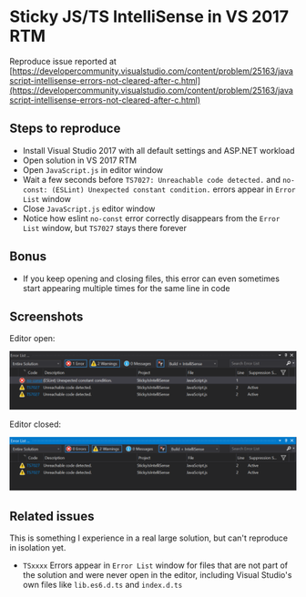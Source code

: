# Sticky JS/TS IntelliSense in VS 2017 RTM #

Reproduce issue reported at [https://developercommunity.visualstudio.com/content/problem/25163/javascript-intellisense-errors-not-cleared-after-c.html](https://developercommunity.visualstudio.com/content/problem/25163/javascript-intellisense-errors-not-cleared-after-c.html)

## Steps to reproduce ##

- Install Visual Studio 2017 with all default settings and ASP.NET workload
- Open solution in VS 2017 RTM
- Open `JavaScript.js` in editor window
- Wait a few seconds before `TS7027: Unreachable code detected.` and `no-const: (ESLint) Unexpected constant condition.` errors appear in `Error List` window
- Close `JavaScript.js` editor window
- Notice how eslint `no-const` error correctly disappears from the `Error List` window, but `TS7027` stays there forever

## Bonus ##

- If you keep opening and closing files, this error can even sometimes start appearing multiple times for the same line in code

## Screenshots ##

Editor open:

![Editor open](Open.png)

Editor closed:

![Editor closed](Closed.png)

## Related issues ##

This is something I experience in a real large solution, but can't reproduce in isolation yet.

- `TSxxxx` Errors appear in `Error List` window for files that are not part of the solution and were never open in the editor, including Visual Studio's own files like `lib.es6.d.ts` and `index.d.ts`
